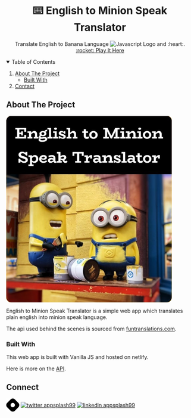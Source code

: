 <!-- PROJECT LOGO -->
<br />
<p align="center">
    <h1 align="center">⌨️ English to Minion Speak Translator</h1>

  <p align="center">
    Translate English to Banana Language
    <img src="https://devicons.github.io/devicon/devicon.git/icons/javascript/javascript-original.svg" alt="Javascript Logo" width="20" height="20"/> and :heart:.
    <br />
    <a href="https://eng-to-minion-translator.netlify.app" target="blank">:rocket: Play It Here</a>
  </p>
</p>


<!-- TABLE OF CONTENTS -->
<details open="open">
  <summary>Table of Contents</summary>
  <ol>
    <li>
      <a href="#about-the-project">About The Project</a>
      <ul>
        <li><a href="#built-with">Built With</a></li>
      </ul>
    </li>
    <li><a href="#contact">Contact</a></li>
  </ol>
</details>



<!-- ABOUT THE PROJECT -->
## About The Project


<a href="/app_screenshot.jpg" target="blank"><img align="center" src="static/minion-translator-image.png" alt="minion-translator-image" height="500px" /></a>

English to Minion Speak Translator is a simple web app which translates plain english into minion speak language.

The api used behind the scenes is sourced from [funtranslations.com](https://funtranslations.com/minion).


<!-- GETTING STARTED -->
### Built With

This web app is built with Vanilla JS and hosted on netlify.

Here is more on the [API](https://funtranslations.com/api/minion).


<!-- CONTACT -->
## Connect

<p style="color: blue;" align="left">
    <a href="https://hashnode.com/@appsplash99" target="blank"><img align="center" src="static/hashnode.png" alt="appsplash99  Blog" height="35" width="35" /></a>
    <a href="https://twitter.com/ApurvChimralwar" target="blank"><img align="center" src="https://cdn.jsdelivr.net/npm/simple-icons@3.0.1/icons/twitter.svg" alt="twitter appsplash99" height="35" width="35" /></a>
    <a href="https://in.linkedin.com/in/ApurvChimralwar" target="blank"><img align="center" src="https://cdn.jsdelivr.net/npm/simple-icons@3.0.1/icons/linkedin.svg" alt="linkedin appsplash99" height="35" width="35" /></a>        
</p>
